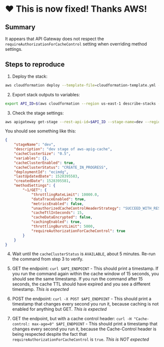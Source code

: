 # ❤️ This is now fixed! Thanks AWS!

## Summary

It appears that API Gateway does not respect the `requireAuthorizationForCacheControl` setting when overriding method settings.

## Steps to reproduce

1. Deploy the stack:

```bash
aws cloudformation deploy --template-file=cloudformation-template.yml --stack-name=apig-cache-test --region=us-east-1 --capabilities=CAPABILITY_NAMED_IAM
```

2. Export stack outputs to variables:

```bash
export API_ID=$(aws cloudformation --region us-east-1 describe-stacks --stack-name apig-cache-test --query 'Stacks[0].Outputs[?OutputKey==`RestApiId`].OutputValue' --output text) API_ENDPOINT=$(aws cloudformation --region us-east-1 describe-stacks --stack-name apig-cache-test --query 'Stacks[0].Outputs[?OutputKey==`ServiceEndpoint`].OutputValue' --output text)
```

3. Check the stage settings:

```bash
aws apigateway get-stage --rest-api-id=$API_ID --stage-name=dev --region=us-east-1
```

You should see something like this:

```json
{
    "stageName": "dev",
    "description": "dev stage of aws-apig-cache",
    "cacheClusterSize": "0.5",
    "variables": {},
    "cacheClusterEnabled": true,
    "cacheClusterStatus": "CREATE_IN_PROGRESS",
    "deploymentId": "ecimdg",
    "lastUpdatedDate": 1528395583,
    "createdDate": 1528395581,
    "methodSettings": {
        "~1/GET": {
            "throttlingRateLimit": 10000.0,
            "dataTraceEnabled": true,
            "metricsEnabled": false,
            "unauthorizedCacheControlHeaderStrategy": "SUCCEED_WITH_RESPONSE_HEADER",
            "cacheTtlInSeconds": 15,
            "cacheDataEncrypted": false,
            "cachingEnabled": true,
            "throttlingBurstLimit": 5000,
            "requireAuthorizationForCacheControl": true
        }
    }
}
```

4. Wait until the `cacheClusterStatus` is `AVAILABLE`, about 5 minutes. Re-run the command from step 3 to verify.

5. GET the endpoint: `curl $API_ENDPOINT` - This should print a timestamp. If you run the command again within the cache window of 15 seconds, you should see the same timestamp. If you run the command after 15 seconds, the cache TTL should have expired and you see a different timestamp. *This is expected*

6. POST the endpoint: `curl -X POST $API_ENDPOINT` - This should print a timestamp that changes every second you run it, because caching is not enabled for anything but GET. *This is expected*

7. GET the endpoint, but with a cache control header: `curl -H "Cache-control: max-age=0" $API_ENDPOINT` - This should print a timestamp that changes every second you run it, because the Cache-Control header is being respected despite the fact that `requireAuthorizationForCacheControl` is `true`. *This is NOT expected*
